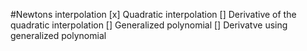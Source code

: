 #Newtons interpolation
[x] Quadratic interpolation
[] Derivative of the quadratic interpolation
[] Generalized polynomial
[] Derivatve using generalized polynomial
